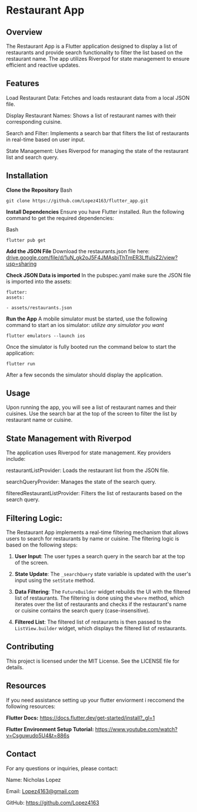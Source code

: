 # Restaurant App
Overview
------------
The Restaurant App is a Flutter application designed to display a list of restaurants and provide search functionality to filter the list based on the restaurant name. The app utilizes Riverpod for state management to ensure efficient and reactive updates.

Features
------------

Load Restaurant Data: Fetches and loads restaurant data from a local JSON file.

Display Restaurant Names: Shows a list of restaurant names with their corresponding cuisine.

Search and Filter: Implements a search bar that filters the list of restaurants in real-time based on user input.

State Management: Uses Riverpod for managing the state of the restaurant list and search query.

Installation
--------------

**Clone the Repository**
Bash
```
git clone https://github.com/Lopez4163/flutter_app.git
```
**Install Dependencies**
Ensure you have Flutter installed. Run the following command to get the required dependencies:

Bash
```
flutter pub get
```
**Add the JSON File**
Download the restaurants.json file here:
[drive.google.com/file/d/1uN_gk2oJ5F4JMAsbjThTmER3LffulsZ2/view?usp=sharing](http://drive.google.com/file/d/1uN_gk2oJ5F4JMAsbjThTmER3LffulsZ2/view?usp=sharing)

**Check JSON Data is imported** 
In the pubspec.yaml make sure the JSON file is imported into the assets:
```
flutter:
assets:

- assets/restaurants.json
```
**Run the App**
A mobile simulator must be started, use the following command to start an ios simulator:
*utilize any simulator you want*

```flutter emulators --launch ios```

Once the simulator is fully booted run the command below to start the application:
```
flutter run
```
After a few seconds the simulator should display the application.


Usage
-----
Upon running the app, you will see a list of restaurant names and their cuisines. Use the search bar at the top of the screen to filter the list by restaurant name or cuisine.


State Management with Riverpod
---------------------------------

The application uses Riverpod for state management. Key providers include:

restaurantListProvider: Loads the restaurant list from the JSON file.

searchQueryProvider: Manages the state of the search query.

filteredRestaurantListProvider: Filters the list of restaurants based on the search query.

Filtering Logic:
--------------

The Restaurant App implements a real-time filtering mechanism that allows users to search for restaurants by name or cuisine. The filtering logic is based on the following steps:

1.  **User Input**: The user types a search query in the search bar at the top of the screen.
    
2.  **State Update**: The `_searchQuery` state variable is updated with the user's input using the `setState` method.
    
3.  **Data Filtering**: The `FutureBuilder` widget rebuilds the UI with the filtered list of restaurants. The filtering is done using the `where` method, which iterates over the list of restaurants and checks if the restaurant's name or cuisine contains the search query (case-insensitive).
    
4.  **Filtered List**: The filtered list of restaurants is then passed to the `ListView.builder` widget, which displays the filtered list of restaurants.
    
    
Contributing
--------------
This project is licensed under the MIT License. See the LICENSE file for details.

Resources
------------
If you need assistance setting up your flutter enviorment i reccomend the following resources:

**Flutter Docs:** https://docs.flutter.dev/get-started/install?_gl=1

**Flutter Environment Setup Tutorial:** https://www.youtube.com/watch?v=Csguwudo5U4&t=886s

Contact
------
For any questions or inquiries, please contact:

Name: Nicholas Lopez

Email: Lopez4163@gmail.com

GitHub: https://github.com/Lopez4163